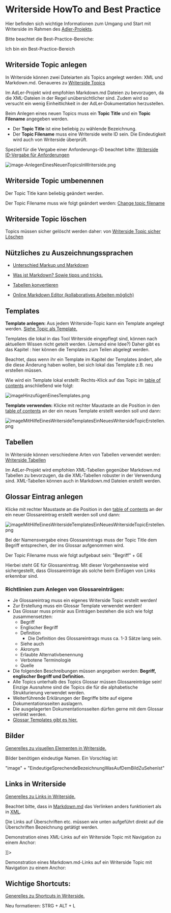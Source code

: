 # Writerside HowTo and Best Practice

Hier befinden sich wichtige Informationen zum Umgang und Start mit Writerside im Rahmen des
[Adler-Projekts](AdLer-Projekt-GE.md).

Bitte beachtet die Best-Practice-Bereiche:
<tip>
    <p>
        Ich bin ein Best-Practice-Bereich
    </p>
</tip>

## Writerside Topic anlegen

In Writerside können zwei Dateiarten als Topics angelegt werden: XML und Markdown.md.
Genaueres zu [Writerside Topics](https://www.jetbrains.com/help/writerside//topics.html)

<tip>
    <p>
        Im AdLer-Projekt wird empfohlen Markdown.md Dateien zu bevorzugen,
        da die XML-Dateien in der Regel unübersichtlicher sind. Zudem wird so versucht ein wenig
        Einheitlichkeit in der AdLer-Dokumentation herzustellen.
    </p>
</tip>



Beim Anlegen eines neuen Topics muss ein **Topic Title** und ein **Topic Filename** angegeben werden.

- Der **Topic Title** ist eine beliebig zu wählende Bezeichnung.
- Der **Topic Filename** muss eine Writerside weite ID sein. Die Eindeutigkeit wird auch von Writerside überprüft.

Speziell für die Vergabe einer Anforderungs-ID beachtet bitte:
[Writerside ID-Vergabe für Anforderungen](https://wiki.projekt-adler.eu/de/Organisation/Writerside-ID-Vergabe)

![image-AnlegenEinesNeuenTopicsInWriterside.png](image-AnlegenEinesNeuenTopicsInWriterside.png)

## Writerside Topic umbenennen

<tip>
    <p>
        Der Topic Title kann beliebig geändert werden.  
    </p>
    <p>
        Der <control>Topic Filename</control> muss wie folgt geändert werden:
        <a href="https://www.jetbrains.com/help/writerside//topics.html#change-topic-title"> 
        Change topic filename
        </a>
    </p>
</tip>

## Writerside Topic löschen

<tip>
    <p>
        Topics müssen sicher gelöscht werden daher: 
        von <a href="https://www.jetbrains.com/help/writerside//delete-a-topic.html">
        Writerside Topic sicher Löschen</a>
    </p>
</tip>

## Nützliches zu Auszeichnungssprachen

- [Unterschied Markup und Markdown](https://websiteberater.com/der-unterschied-zwischen-markup-und-markdown/)

- [Was ist Markdown? Sowie tipps und tricks.](https://markdown-syntax.de/Was-ist-Markdown/)

- [Tabellen konvertieren](https://tableconvert.com/xml-to-markdown)

- [Online Markdown Editor (kollaboratives Arbeiten möglich)](https://onlinemarkdowneditor.dev/collaboration/#docec4f8f9abf)

## Templates

**Template anlegen:**
Aus jedem Writerside-Topic kann ein Template angelegt werden.
[Siehe Topic als Template.](https://www.jetbrains.com/help/writerside//save-as-template.html)

<note>
  <p>
      Templates die lokal in das Tool Writerside eingepflegt sind, können 
      nach aktuellem Wissen nicht geteilt werden. (Jemand eine Idee?)
      Daher gibt es das Kapitel <a href="Templates.md"></a>: hier können die Templates 
      zum Teilen abgelegt werden. 
  </p>
  <warning>
      <p>
        Beachtet, dass wenn ihr ein Template im Kapitel der Templates ändert, alle die diese 
        Änderung haben wollen, bei sich lokal das Template z.B. neu erstellen müssen.
     </p>
  </warning>  
</note>

Wie wird ein Template lokal erstellt: Rechts-Klick auf das Topic im
[table of contents](https://www.jetbrains.com/help/writerside//table-of-contents.html)
anschließend wie folgt:

![imageHinzufügenEinesTemplates.png](imageHinzufügenEinesTemplates.png)

**Template verwenden:**
Klicke mit rechter Maustaste an die Position in den
[table of contents](https://www.jetbrains.com/help/writerside//table-of-contents.html)
an der ein neues Template erstellt werden soll und dann:

![imageMitHilfeEinesWritersideTemplatesEinNeuesWritersideTopicErstellen.png](imageMitHilfeEinesWritersideTemplatesEinNeuesWritersideTopicErstellen.png)

## Tabellen

In Writerside können verschiedene Arten von Tabellen verwendet werden:
[Writerside Tabellen](https://plugins.jetbrains.com/plugin/20158-writerside/docs/tables.html)

<tip>
    <p>
        Im AdLer-Projekt wird empfohlen XML-Tabellen gegenüber Markdown.md Tabellen zu bevorzugen,
        da die XML-Tabellen robuster in der Verwendung sind.
        XML-Tabellen können auch in Markdown.md Dateien erstellt werden.
    </p>
</tip>

## Glossar Eintrag anlegen

Klicke mit rechter Maustaste an die Position in den
[table of contents](https://www.jetbrains.com/help/writerside//table-of-contents.html)
an der ein neuer Glossareintrag erstellt werden soll und dann:

![imageMitHilfeEinesWritersideTemplatesEinNeuesWritersideTopicErstellen.png](imageMitHilfeEinesWritersideTemplatesEinNeuesWritersideTopicErstellen.png)

<tip>
    <p>
        Bei der Namensvergabe eines Glossareintrags muss der Topic Title
        dem Begriff entsprechen, der ins Glossar aufgenommen wird.
    </p>
    <p>
         Der Topic Filename muss wie folgt aufgebaut sein: "Begriff" + GE
    </p>
    <p>
         Hierbei steht GE für Glossareintrag. Mit dieser Vorgehensweise wird sichergestellt,
         dass Glossareinträge als solche beim Einfügen von Links erkennbar sind.
    </p>
</tip>

### Richtlinien zum Anlegen von Glossareinträgen:

- Je Glossareintrag muss ein eigenes Writerside Topic erstellt werden!
- Zur Erstellung muss ein Glossar Template verwendet werden!
- Das Glossar muss primär aus Einträgen bestehen die sich wie folgt zusammensetzten:
  - Begriff
  - Englischer Begriff
  - Definition
    - Die Definition des Glossareintrags muss ca. 1-3 Sätze lang sein.
  - Siehe auch
  - Akronym
  - Erlaubte Alternativbenennung
  - Verbotene Terminologie
  - Quelle
- Die folgenden Beschreibungen müssen angegeben werden: **Begriff, englischer Begriff und Definition.**
- Alle Topics unterhalb des Topics Glossar
  müssen Glossareinträge sein! Einzige Ausnahme sind die Topics
  die für die alphabetische Strukturierung verwendet werden.
- Weiterführende Erklärungen der Begriffe bitte auf eigene Dokumentationsseiten auslagern.
- Die ausgelagerten Dokumentationsseiten dürfen gerne mit dem Glossar verlinkt werden.
- [Glossar Templates gibt es hier.](Glossar-Templates.md)

## Bilder

[Generelles zu visuellen Elementen in Writerside.](https://www.jetbrains.com/help/writerside//visual-elements.html)


<tip>
    <p>
        Bilder benötigen eindeutige Namen. Ein Vorschlag ist: 
    </p>
    <p>
         "image" + "EindeutigeSprechendeBezeichnungWasAufDemBildZuSehenIst"
    </p>
</tip>

## Links in Writerside

[Generelles zu Links in Writerside.](https://www.jetbrains.com/help/writerside//links-and-references.html)

<note>
  <p>
    Beachtet bitte, dass in
    <a  href="https://www.jetbrains.com/help/writerside//links-and-references.html#markdown">
    Markdown.md</a>
    das Verlinken anders funktioniert als in 
    <a  href="https://www.jetbrains.com/help/writerside//links-and-references.html#link" >
    XML</a>.
  </p>
</note>

<tip>
  <p> Die Links auf Überschriften etc. müssen wie unten aufgeführt direkt auf die Überschriften
      Bezeichnung getätigt werden.
  </p>
  <p>Demonstration eines XML-Links auf ein Writerside Topic mit Navigation zu einem Anchor:</p>
  <code-block lang="xml">
      <![CDATA[
          <a  href="Writerside-howto-and-best-practice-BD.md"
             anchor="glossar-eintrag-anlegen"></a>
      ]]>
  </code-block>
  <p>Demonstration eines Markdown.md-Links auf ein Writerside Topic mit Navigation zu einem 
      Anchor:</p>
  <code-block lang="xml">
      <![CDATA[
        [Link auf Anchor](NameDesWritersideTopics.md#NameDesAnchors)
    ]]>
  </code-block>
</tip>

## Wichtige Shortcuts:

[Generelles zu Shortcuts in Writerside.](https://www.jetbrains.com/help/writerside//shortcuts.html)

Neu formatieren: STRG + ALT + L

